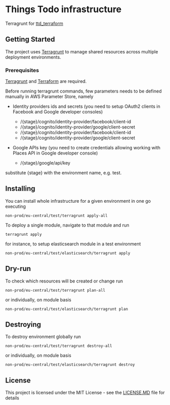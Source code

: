 # Things Todo infrastructure

Terragrunt for [ttd_terraform](https://github.com/mjedrasz/ttd_terraform)

## Getting Started

The project uses [Terragrunt](https://github.com/gruntwork-io/terragrunt) to manage shared resources across multiple deployment environments.

### Prerequisites

[Terragrunt](https://github.com/gruntwork-io/terragrunt) and [Terraform](https://www.terraform.io/) are required. 

Before running terragrunt commands, few parameters needs to be defined manually in AWS Parameter Store, namely

* Identity providers ids and secrets (you need to setup OAuth2 clients in Facebook and Google developer consoles)
  * /{stage}/cognito/identity-provider/facebook/client-id
  * /{stage}/cognito/identity-provider/google/client-secret
  * /{stage}/cognito/identity-provider/facebook/client-id
  * /{stage}/cognito/identity-provider/google/client-secret

* Google APIs key (you need to create credentials allowing working with Places API in Google developer console) 
  * /{stage}/google/api/key

substitute {stage} with the environment name, e.g. test.

## Installing

You can install whole infrastructure for a given environment in one go executing 

```
non-prod/eu-central/test/terragrunt apply-all
```

To deploy a single module, navigate to that module and run

```
terragrunt apply
```

for instance, to setup elasticsearch module in a test environment
```
non-prod/eu-central/test/elasticsearch/terragrunt apply
```

## Dry-run

To check which resources will be created or change run
```
non-prod/eu-central/test/terragrunt plan-all
```

or individually, on module basis
```
non-prod/eu-central/test/elasticsearch/terragrunt plan
```

## Destroying

To destroy environment globally run
```
non-prod/eu-central/test/terragrunt destroy-all
```

or individually, on module basis
```
non-prod/eu-central/test/elasticsearch/terragrunt destroy
```

## License

This project is licensed under the MIT License - see the [LICENSE.MD](LICENSE.MD) file for details

